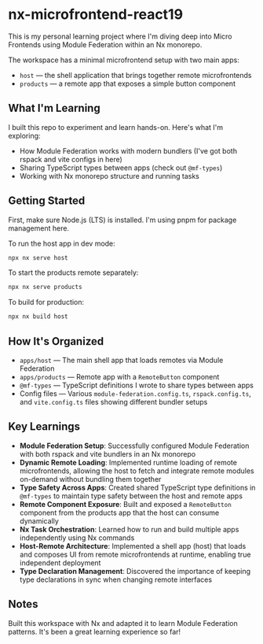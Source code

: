 # nx-microfrontend-react19

This is my personal learning project where I'm diving deep into Micro Frontends using Module Federation within an Nx monorepo.

The workspace has a minimal microfrontend setup with two main apps:

- `host` — the shell application that brings together remote microfrontends
- `products` — a remote app that exposes a simple button component

## What I'm Learning

I built this repo to experiment and learn hands-on. Here's what I'm exploring:

- How Module Federation works with modern bundlers (I've got both rspack and vite configs in here)
- Sharing TypeScript types between apps (check out `@mf-types`)
- Working with Nx monorepo structure and running tasks

## Getting Started

First, make sure Node.js (LTS) is installed. I'm using pnpm for package management here.

To run the host app in dev mode:

```zsh
npx nx serve host
```

To start the products remote separately:

```zsh
npx nx serve products
```

To build for production:

```zsh
npx nx build host
```

## How It's Organized

- `apps/host` — The main shell app that loads remotes via Module Federation
- `apps/products` — Remote app with a `RemoteButton` component
- `@mf-types` — TypeScript definitions I wrote to share types between apps
- Config files — Various `module-federation.config.ts`, `rspack.config.ts`, and `vite.config.ts` files showing different bundler setups

## Key Learnings

- **Module Federation Setup**: Successfully configured Module Federation with both rspack and vite bundlers in an Nx monorepo
- **Dynamic Remote Loading**: Implemented runtime loading of remote microfrontends, allowing the host to fetch and integrate remote modules on-demand without bundling them together
- **Type Safety Across Apps**: Created shared TypeScript type definitions in `@mf-types` to maintain type safety between the host and remote apps
- **Remote Component Exposure**: Built and exposed a `RemoteButton` component from the products app that the host can consume dynamically
- **Nx Task Orchestration**: Learned how to run and build multiple apps independently using Nx commands
- **Host-Remote Architecture**: Implemented a shell app (host) that loads and composes UI from remote microfrontends at runtime, enabling true independent deployment
- **Type Declaration Management**: Discovered the importance of keeping type declarations in sync when changing remote interfaces

## Notes

Built this workspace with Nx and adapted it to learn Module Federation patterns. It's been a great learning experience so far!
